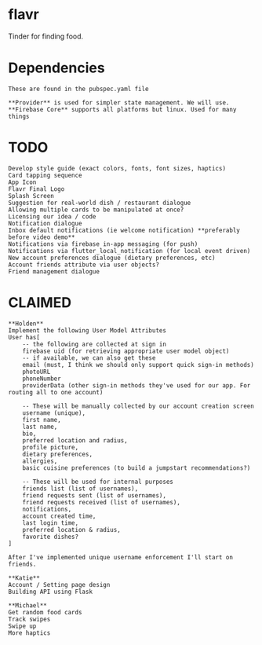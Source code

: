 # flavr

Tinder for finding food.

# Dependencies
    These are found in the pubspec.yaml file

    **Provider** is used for simpler state management. We will use.
    **Firebase Core** supports all platforms but linux. Used for many things

# TODO
    Develop style guide (exact colors, fonts, font sizes, haptics)
    Card tapping sequence
    App Icon
    Flavr Final Logo
    Splash Screen
    Suggestion for real-world dish / restaurant dialogue
    Allowing multiple cards to be manipulated at once?
    Licensing our idea / code
    Notification dialogue
    Inbox default notifications (ie welcome notification) **preferably before video demo**
    Notifications via firebase in-app messaging (for push)
    Notifications via flutter_local_notification (for local event driven)
    New account preferences dialogue (dietary preferences, etc)
    Account friends attribute via user objects?
    Friend management dialogue
    



# CLAIMED
    **Holden**
    Implement the following User Model Attributes
    User has[
        -- the following are collected at sign in
        firebase uid (for retrieving appropriate user model object)
        -- if available, we can also get these
        email (must, I think we should only support quick sign-in methods)
        photoURL
        phoneNumber
        providerData (other sign-in methods they've used for our app. For routing all to one account)

        -- These will be manually collected by our account creation screen
        username (unique),
        first name,
        last name,
        bio,
        preferred location and radius,
        profile picture,
        dietary preferences,
        allergies,
        basic cuisine preferences (to build a jumpstart recommendations?)

        -- These will be used for internal purposes
        friends list (list of usernames),
        friend requests sent (list of usernames),
        friend requests received (list of usernames),
        notifications,
        account created time,
        last login time,
        preferred location & radius,
        favorite dishes?
    ]

    After I've implemented unique username enforcement I'll start on friends.

    **Katie**
    Account / Setting page design
    Building API using Flask

    **Michael**
    Get random food cards
    Track swipes
    Swipe up
    More haptics
